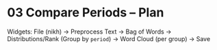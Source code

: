 # 03 Compare Periods – Plan
Widgets: File (nikh) → Preprocess Text → Bag of Words → Distributions/Rank (Group by `period`) → Word Cloud (per group) → Save
